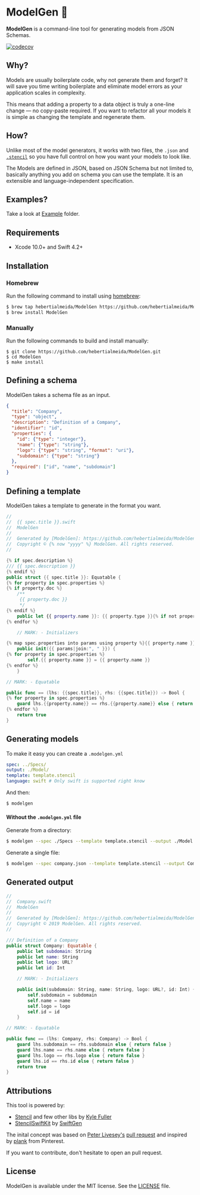 # ModelGen 🎰

**ModelGen** is a command-line tool for generating models from JSON Schemas. 

[![codecov](https://codecov.io/gh/hebertialmeida/ModelGen/branch/master/graph/badge.svg)](https://codecov.io/gh/hebertialmeida/ModelGen)

## Why?

Models are usually boilerplate code, why not generate them and forget? It will save you time writing boilerplate and eliminate model errors as your application scales in complexity.

This means that adding a property to a data object is truly a one-line change — no copy-paste required. If you want to refactor all your models it is simple as changing the template and regenerate them.

## How?

Unlike most of the model generators, it works with two files, the `.json` and [`.stencil`](https://github.com/kylef/Stencil) so you have full control on how you want your models to look like.

The Models are defined in JSON, based on JSON Schema but not limited to, basically anything you add on schema you can use the template. It is an extensible and language-independent specification.

## Examples?

Take a look at [Example](/Example) folder.

## Requirements

- Xcode 10.0+ and Swift 4.2+

## Installation

### Homebrew

Run the following command to install using [homebrew](https://brew.sh/):

```sh
$ brew tap hebertialmeida/ModelGen https://github.com/hebertialmeida/ModelGen.git
$ brew install ModelGen
```

### Manually

Run the following commands to build and install manually:

```terminal
$ git clone https://github.com/hebertialmeida/ModelGen.git
$ cd ModelGen
$ make install
```

## Defining a schema

ModelGen takes a schema file as an input.

```json
{
  "title": "Company",
  "type": "object",
  "description": "Definition of a Company",
  "identifier": "id",
  "properties": {
    "id": {"type": "integer"},
    "name": {"type": "string"},
    "logo": {"type": "string", "format": "uri"},
    "subdomain": {"type": "string"}
  },
  "required": ["id", "name", "subdomain"]
}
```

## Defining a template

ModelGen takes a template to generate in the format you want.

```swift
//
//  {{ spec.title }}.swift
//  ModelGen
//
//  Generated by [ModelGen]: https://github.com/hebertialmeida/ModelGen
//  Copyright © {% now "yyyy" %} ModelGen. All rights reserved.
//

{% if spec.description %}
/// {{ spec.description }}
{% endif %}
public struct {{ spec.title }}: Equatable {
{% for property in spec.properties %}
{% if property.doc %}
    /**
     {{ property.doc }}
     */
{% endif %}
    public let {{ property.name }}: {{ property.type }}{% if not property.required %}?{% endif %}
{% endfor %}

    // MARK: - Initializers

{% map spec.properties into params using property %}{{ property.name }}: {{ property.type }}{% if not property.required %}?{% endif %}{% endmap %}
    public init({{ params|join:", " }}) {
{% for property in spec.properties %}
        self.{{ property.name }} = {{ property.name }}
{% endfor %}
    }

// MARK: - Equatable

public func == (lhs: {{spec.title}}, rhs: {{spec.title}}) -> Bool {
{% for property in spec.properties %}
    guard lhs.{{property.name}} == rhs.{{property.name}} else { return false }
{% endfor %}
    return true
}

```

## Generating models

To make it easy you can create a `.modelgen.yml`

```yaml
spec: ../Specs/
output: ./Model/
template: template.stencil
language: swift # Only swift is supported right know
```

And then:
```sh
$ modelgen
```

#### Without the `.modelgen.yml` file

Generate from a directory:

```sh
$ modelgen --spec ./Specs --template template.stencil --output ./Model
```

Generate a single file:
 
```sh
$ modelgen --spec company.json --template template.stencil --output Company.swift
```

## Generated output

```swift
//
//  Company.swift
//  ModelGen
//
//  Generated by [ModelGen]: https://github.com/hebertialmeida/ModelGen
//  Copyright © 2019 ModelGen. All rights reserved.
//

/// Definition of a Company
public struct Company: Equatable {
    public let subdomain: String
    public let name: String
    public let logo: URL?
    public let id: Int

    // MARK: - Initializers

    public init(subdomain: String, name: String, logo: URL?, id: Int) {
        self.subdomain = subdomain
        self.name = name
        self.logo = logo
        self.id = id
    }

// MARK: - Equatable

public func == (lhs: Company, rhs: Company) -> Bool {
    guard lhs.subdomain == rhs.subdomain else { return false }
    guard lhs.name == rhs.name else { return false }
    guard lhs.logo == rhs.logo else { return false }
    guard lhs.id == rhs.id else { return false }
    return true
}
```

## Attributions

This tool is powered by:

- [Stencil](https://github.com/kylef/Stencil) and few other libs by [Kyle Fuller](https://github.com/kylef)
- [StencilSwiftKit](https://github.com/SwiftGen/StencilSwiftKit) by [SwiftGen](https://github.com/SwiftGen/)

The inital concept was based on [Peter Livesey's](https://github.com/plivesey) [pull request](https://github.com/SwiftGen/SwiftGen/pull/188) and inspired by [plank](https://github.com/pinterest/plank) from Pinterest.

If you want to contribute, don't hesitate to open an pull request.

## License

ModelGen is available under the MIT license. See the [LICENSE](/LICENSE) file.
